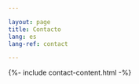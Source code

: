 ```yaml
---

layout: page
title: Contacto
lang: es
lang-ref: contact

---
```


{%- include contact-content.html -%}
